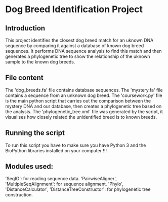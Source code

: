 # Dog Breed Identification Project

## Introduction
This project identifies the closest dog breed match for an uknown DNA sequence by comparing it against a database of known dog breed sequences. It performs DNA sequence analysis to find this match and then generates a phylogenetic tree to show the relationship of the uknown sample to the known dog breeds.
## File content
The 'dog_breeds.fa' file contains database sequences.
The 'mystery.fa' file contains a sequence from an unknown dog breed.
The 'coursework.py' file is the main python script that carries out the comparison between the mystery DNA and our database, then creates a phylogenetic tree based on the analysis.
The 'phylogenetic_tree.xml' file was generated by the script, it visualises how closely related the unidentified breed is to known breeds.

## Running the script 
To run this script you have to make sure you have Python 3 and the BioPython libraries installed on your computer !!!
## Modules used:
'SeqIO': for reading sequence data.
'PairwiseAligner', 'MultipleSeqAlignment': for sequence alignment.
'Phylo', 'DistanceCalculator', 'DistanceTreeConstructor': for phylogenetic tree construction.
